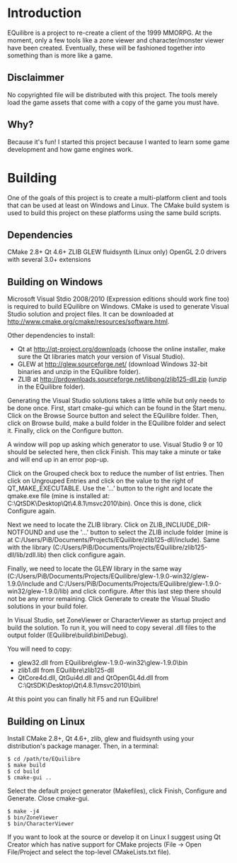 Introduction
============
EQuilibre is a project to re-create a client of the 1999 MMORPG. At the moment, only a few tools like a zone viewer and character/monster viewer have been created. Eventually, these will be fashioned together into something than is more like a game.

Disclaimmer
-----------
No copyrighted file will be distributed with this project. The tools merely load the game assets that come with a copy of the game you must have.

Why?
----
Because it's fun! I started this project because I wanted to learn some game development and how game engines work.

Building
=======
One of the goals of this project is to create a multi-platform client and tools that can be used at least on Windows and Linux. The CMake build system is used to build this project on these platforms using the same build scripts.

Dependencies
------------
CMake 2.8+
Qt 4.6+
ZLIB
GLEW 
fluidsynth (Linux only)
OpenGL 2.0 drivers with several 3.0+ extensions

Building on Windows
-------------------
Microsoft Visual Stdio 2008/2010 (Expression editions should work fine too) is required to build EQuilibre on Windows. CMake is used to generate Visual Studio solution and project files. It can be downloaded at http://www.cmake.org/cmake/resources/software.html.

Other dependencies to install:

* Qt at http://qt-project.org/downloads (choose the online installer, make sure the Qt libraries match your version of Visual Studio).
* GLEW at http://glew.sourceforge.net/ (download Windows 32-bit binaries and unzip in the EQuilibre folder).
* ZLIB at http://prdownloads.sourceforge.net/libpng/zlib125-dll.zip (unzip in the EQuilibre folder).

Generating the Visual Studio solutions takes a little while but only needs to be done once.  First, start cmake-gui which can be found in the Start menu. Click on the Browse Source button and select the EQuilibre folder. Then, click on Browse build, make a build folder in the EQuilibre folder and select it. Finally, click on the Configure button.

A window will pop up asking which generator to use. Visual Studio 9 or 10 should be selected here, then click Finish. This may take a minute or take and will end up in an error pop-up.

Click on the Grouped check box to reduce the number of list entries. Then click on Ungrouped Entries and click on the value to the right of QT_MAKE_EXECUTABLE. Use the '...' button to the right and locate the qmake.exe file (mine is installed at: C:\QtSDK\Desktop\Qt\4.8.1\msvc2010\bin). Once this is done, click Configure again.

Next we need to locate the ZLIB library. Click on ZLIB_INCLIUDE_DIR-NOTFOUND and use the '...' button to select the ZLIB include folder (mine is at C:/Users/PiB/Documents/Projects/EQuilibre/zlib125-dll/include). Same with the library (C:/Users/PiB/Documents/Projects/EQuilibre/zlib125-dll/lib/zdll.lib) then click configure again.

Finally, we need to locate the GLEW library in the same way (C:/Users/PiB/Documents/Projects/EQuilibre/glew-1.9.0-win32/glew-1.9.0/include and C:/Users/PiB/Documents/Projects/EQuilibre/glew-1.9.0-win32/glew-1.9.0/lib) and click configure. After this last step there should not be any error remaining. Click Generate to create the Visual Studio solutions in your build foler.

In Visual Studio, set ZoneViewer or CharacterViewer as startup project and build the solution. To run it, you will need to copy several .dll files to the output folder (EQuilibre\build\bin\Debug).

You will need to copy:

* glew32.dll from EQuilibre\glew-1.9.0-win32\glew-1.9.0\bin
* zlib1.dll from EQuilibre\zlib125-dll
* QtCore4d.dll, QtGui4d.dll and QtOpenGL4d.dll from C:\QtSDK\Desktop\Qt\4.8.1\msvc2010\bin\

At this point you can finally hit F5 and run EQuilibre!

Building on Linux
-----------------
Install CMake 2.8+, Qt 4.6+, zlib, glew and fluidsynth using your distribution's package manager. Then, in a terminal:

    $ cd /path/to/EQuilibre
    $ make build
    $ cd build
    $ cmake-gui ..

Select the default project generator (Makefiles), click Finish, Configure and Generate. Close cmake-gui.

    $ make -j4
    $ bin/ZoneViewer
    $ bin/CharacterViewer

If you want to look at the source or develop it on Linux I suggest using Qt Creator which has native support for CMake projects (File -> Open File/Project and select the top-level CMakeLists.txt file).